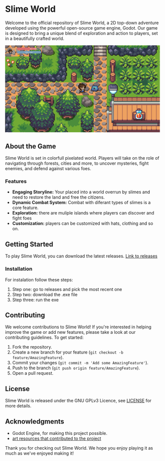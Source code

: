# Slime World

Welcome to the official repository of Slime World, a 2D top-down adventure developed using the powerful open-source game engine, Godot. Our game is designed to bring a unique blend of exploration and action to players, set in a beautifully crafted world.

![Game Screenshot](github.png)

## About the Game

Slime World is set in colorfull pixelated world. Players will take on the role of navigating through forests, cities and more, to uncover mysteries, fight enemies, and defend against various foes.

### Features

- **Engaging Storyline:** Your placed into a world overrun by slimes and need to restore the land and free the citizens.
- **Dynamic Combat System:** Combat with diferant types of slimes is a core feature.
- **Exploration:** there are muliple islands where players can discover and fight foes
- **Customization:** players can be customized with hats, clothing and so on.

## Getting Started

To play Slime World, you can download the latest releases.
[Link to releases](https://github.com/Robbevanherpe1/Slime_World/releases)

### Installation

For instalation follow these steps:

1. Step one: go to releases and pick the most recent one
2. Step two: download the .exe file
3. Step three: run the exe

## Contributing

We welcome contributions to Slime World! If you're interested in helping improve the game or add new features, please take a look at our contributing guidelines. To get started:

1. Fork the repository.
2. Create a new branch for your feature (`git checkout -b feature/AmazingFeature`).
3. Commit your changes (`git commit -m 'Add some AmazingFeature'`).
4. Push to the branch (`git push origin feature/AmazingFeature`).
5. Open a pull request.

## License

Slime World is released under the GNU GPLv3 Licence, see [LICENSE](LICENSE.md) for more details.

## Acknowledgments

- Godot Engine, for making this project possible.
- [art resources that contributed to the project](https://game-endeavor.itch.io/mystic-woods)

Thank you for checking out Slime World. We hope you enjoy playing it as much as we've enjoyed making it!
